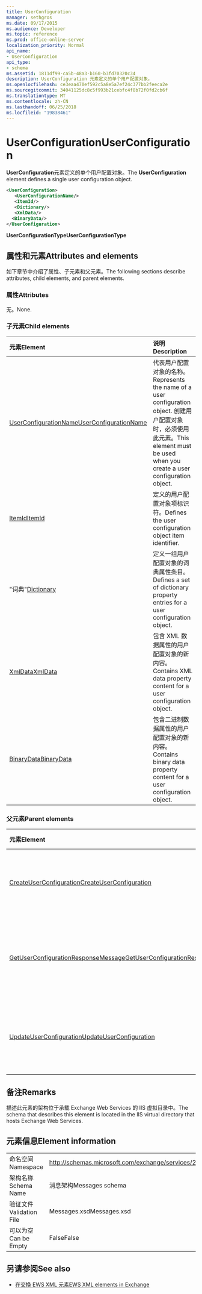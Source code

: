 ```yaml
---
title: UserConfiguration
manager: sethgros
ms.date: 09/17/2015
ms.audience: Developer
ms.topic: reference
ms.prod: office-online-server
localization_priority: Normal
api_name:
- UserConfiguration
api_type:
- schema
ms.assetid: 1811df99-ca5b-48a3-b160-b3fd70320c34
description: UserConfiguration 元素定义的单个用户配置对象。
ms.openlocfilehash: ce3eaa470ef592c5a8e5a7ef24c377bb2feeca2e
ms.sourcegitcommit: 34041125dc8c5f993b21cebfc4f8b72f0fd2cb6f
ms.translationtype: MT
ms.contentlocale: zh-CN
ms.lasthandoff: 06/25/2018
ms.locfileid: "19838461"
---
```

# <a name="userconfiguration"></a><span data-ttu-id="e0015-103">UserConfiguration</span><span class="sxs-lookup"><span data-stu-id="e0015-103">UserConfiguration</span></span>

<span data-ttu-id="e0015-104">**UserConfiguration**元素定义的单个用户配置对象。</span><span class="sxs-lookup"><span data-stu-id="e0015-104">The **UserConfiguration** element defines a single user configuration object.</span></span> 
  
```XML
<UserConfiguration>
   <UserConfigurationName/>
   <ItemId/>
   <Dictionary/>
   <XmlData/>
  <BinaryData/>
</UserConfiguration>
```

 <span data-ttu-id="e0015-105">**UserConfigurationType**</span><span class="sxs-lookup"><span data-stu-id="e0015-105">**UserConfigurationType**</span></span>
## <a name="attributes-and-elements"></a><span data-ttu-id="e0015-106">属性和元素</span><span class="sxs-lookup"><span data-stu-id="e0015-106">Attributes and elements</span></span>

<span data-ttu-id="e0015-107">如下章节中介绍了属性、子元素和父元素。</span><span class="sxs-lookup"><span data-stu-id="e0015-107">The following sections describe attributes, child elements, and parent elements.</span></span>
  
### <a name="attributes"></a><span data-ttu-id="e0015-108">属性</span><span class="sxs-lookup"><span data-stu-id="e0015-108">Attributes</span></span>

<span data-ttu-id="e0015-109">无。</span><span class="sxs-lookup"><span data-stu-id="e0015-109">None.</span></span>
  
### <a name="child-elements"></a><span data-ttu-id="e0015-110">子元素</span><span class="sxs-lookup"><span data-stu-id="e0015-110">Child elements</span></span>

|<span data-ttu-id="e0015-111">**元素**</span><span class="sxs-lookup"><span data-stu-id="e0015-111">**Element**</span></span>|<span data-ttu-id="e0015-112">**说明**</span><span class="sxs-lookup"><span data-stu-id="e0015-112">**Description**</span></span>|
|:-----|:-----|
|[<span data-ttu-id="e0015-113">UserConfigurationName</span><span class="sxs-lookup"><span data-stu-id="e0015-113">UserConfigurationName</span></span>](userconfigurationname.md) <br/> |<span data-ttu-id="e0015-114">代表用户配置对象的名称。</span><span class="sxs-lookup"><span data-stu-id="e0015-114">Represents the name of a user configuration object.</span></span> <span data-ttu-id="e0015-115">创建用户配置对象时，必须使用此元素。</span><span class="sxs-lookup"><span data-stu-id="e0015-115">This element must be used when you create a user configuration object.</span></span>  <br/> |
|[<span data-ttu-id="e0015-116">ItemId</span><span class="sxs-lookup"><span data-stu-id="e0015-116">ItemId</span></span>](itemid.md) <br/> |<span data-ttu-id="e0015-117">定义的用户配置对象项标识符。</span><span class="sxs-lookup"><span data-stu-id="e0015-117">Defines the user configuration object item identifier.</span></span>  <br/> |
|<span data-ttu-id="e0015-118">"词典"</span><span class="sxs-lookup"><span data-stu-id="e0015-118">[Dictionary](dictionary.md)</span></span> <br/> |<span data-ttu-id="e0015-119">定义一组用户配置对象的词典属性条目。</span><span class="sxs-lookup"><span data-stu-id="e0015-119">Defines a set of dictionary property entries for a user configuration object.</span></span>  <br/> |
|[<span data-ttu-id="e0015-120">XmlData</span><span class="sxs-lookup"><span data-stu-id="e0015-120">XmlData</span></span>](xmldata.md) <br/> |<span data-ttu-id="e0015-121">包含 XML 数据属性的用户配置对象的新内容。</span><span class="sxs-lookup"><span data-stu-id="e0015-121">Contains XML data property content for a user configuration object.</span></span>  <br/> |
|[<span data-ttu-id="e0015-122">BinaryData</span><span class="sxs-lookup"><span data-stu-id="e0015-122">BinaryData</span></span>](binarydata.md) <br/> |<span data-ttu-id="e0015-123">包含二进制数据属性的用户配置对象的新内容。</span><span class="sxs-lookup"><span data-stu-id="e0015-123">Contains binary data property content for a user configuration object.</span></span>  <br/> |
   
### <a name="parent-elements"></a><span data-ttu-id="e0015-124">父元素</span><span class="sxs-lookup"><span data-stu-id="e0015-124">Parent elements</span></span>

|<span data-ttu-id="e0015-125">**元素**</span><span class="sxs-lookup"><span data-stu-id="e0015-125">**Element**</span></span>|<span data-ttu-id="e0015-126">**说明**</span><span class="sxs-lookup"><span data-stu-id="e0015-126">**Description**</span></span>|
|:-----|:-----|
|[<span data-ttu-id="e0015-127">CreateUserConfiguration</span><span class="sxs-lookup"><span data-stu-id="e0015-127">CreateUserConfiguration</span></span>](createuserconfiguration.md) <br/> |<span data-ttu-id="e0015-128">表示要创建用户配置对象的请求。</span><span class="sxs-lookup"><span data-stu-id="e0015-128">Represents a request to create a user configuration object.</span></span>  <br/> |
|[<span data-ttu-id="e0015-129">GetUserConfigurationResponseMessage</span><span class="sxs-lookup"><span data-stu-id="e0015-129">GetUserConfigurationResponseMessage</span></span>](getuserconfigurationresponsemessage.md) <br/> |<span data-ttu-id="e0015-130">代表一个响应，其中返回的用户配置对象。</span><span class="sxs-lookup"><span data-stu-id="e0015-130">Represents a response that returns a user configuration object.</span></span>  <br/> |
|[<span data-ttu-id="e0015-131">UpdateUserConfiguration</span><span class="sxs-lookup"><span data-stu-id="e0015-131">UpdateUserConfiguration</span></span>](updateuserconfiguration.md) <br/> |<span data-ttu-id="e0015-132">表示要更新的用户配置对象的请求。</span><span class="sxs-lookup"><span data-stu-id="e0015-132">Represents a request to update a user configuration object.</span></span>  <br/> |
   
## <a name="remarks"></a><span data-ttu-id="e0015-133">备注</span><span class="sxs-lookup"><span data-stu-id="e0015-133">Remarks</span></span>

<span data-ttu-id="e0015-134">描述此元素的架构位于承载 Exchange Web Services 的 IIS 虚拟目录中。</span><span class="sxs-lookup"><span data-stu-id="e0015-134">The schema that describes this element is located in the IIS virtual directory that hosts Exchange Web Services.</span></span>
  
## <a name="element-information"></a><span data-ttu-id="e0015-135">元素信息</span><span class="sxs-lookup"><span data-stu-id="e0015-135">Element information</span></span>

|||
|:-----|:-----|
|<span data-ttu-id="e0015-136">命名空间</span><span class="sxs-lookup"><span data-stu-id="e0015-136">Namespace</span></span>  <br/> |http://schemas.microsoft.com/exchange/services/2006/messages  <br/> |
|<span data-ttu-id="e0015-137">架构名称</span><span class="sxs-lookup"><span data-stu-id="e0015-137">Schema Name</span></span>  <br/> |<span data-ttu-id="e0015-138">消息架构</span><span class="sxs-lookup"><span data-stu-id="e0015-138">Messages schema</span></span>  <br/> |
|<span data-ttu-id="e0015-139">验证文件</span><span class="sxs-lookup"><span data-stu-id="e0015-139">Validation File</span></span>  <br/> |<span data-ttu-id="e0015-140">Messages.xsd</span><span class="sxs-lookup"><span data-stu-id="e0015-140">Messages.xsd</span></span>  <br/> |
|<span data-ttu-id="e0015-141">可以为空</span><span class="sxs-lookup"><span data-stu-id="e0015-141">Can be Empty</span></span>  <br/> |<span data-ttu-id="e0015-142">False</span><span class="sxs-lookup"><span data-stu-id="e0015-142">False</span></span>  <br/> |
   
## <a name="see-also"></a><span data-ttu-id="e0015-143">另请参阅</span><span class="sxs-lookup"><span data-stu-id="e0015-143">See also</span></span>



- [<span data-ttu-id="e0015-144">在交换 EWS XML 元素</span><span class="sxs-lookup"><span data-stu-id="e0015-144">EWS XML elements in Exchange</span></span>](ews-xml-elements-in-exchange.md)

